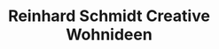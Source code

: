 ---
title: "Reinhard Schmidt Creative Wohnideen"
url: /regensburg/reinhard-schmidt-creative-wohnideen/
shop: Farben
---